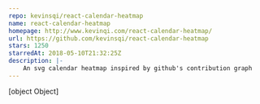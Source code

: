 ```yaml
---
repo: kevinsqi/react-calendar-heatmap
name: react-calendar-heatmap
homepage: http://www.kevinqi.com/react-calendar-heatmap/
url: https://github.com/kevinsqi/react-calendar-heatmap
stars: 1250
starredAt: 2018-05-10T21:32:25Z
description: |-
    An svg calendar heatmap inspired by github's contribution graph
---
```


[object Object]
